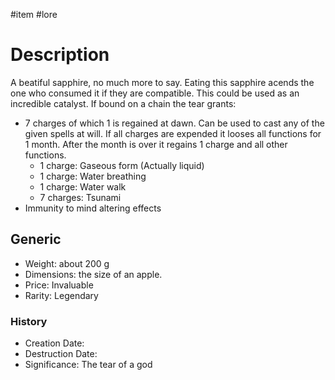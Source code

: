 #item #lore 
# Description
A beatiful sapphire, no much more to say.
Eating this sapphire acends the one who consumed it if they are compatible.
This could be used as an incredible catalyst.
If bound on a chain the tear grants:
- 7 charges of which 1 is regained at dawn. Can be used to cast any of the given spells at will. If all charges are expended it looses all functions for 1 month. After the month is over it regains 1 charge and all other functions.
	- 1 charge: Gaseous form (Actually liquid)
	- 1 charge: Water breathing
	- 1 charge: Water walk
	- 7 charges: Tsunami
- Immunity to mind altering effects
## Generic
- Weight: about 200 g
- Dimensions: the size of an apple.
- Price: Invaluable
- Rarity: Legendary

### History
- Creation Date: 
- Destruction Date: 
- Significance: The tear of a god